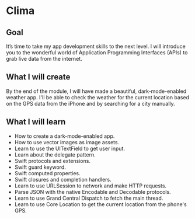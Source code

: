 

#  Clima

## Goal

It’s time to take my app development skills to the next level. I will introduce you to the wonderful world of Application Programming Interfaces (APIs) to grab live data from the internet. 

## What I will create

By the end of the module, I will have made a beautiful, dark-mode-enabled weather app. I'll be able to check the weather for the current location based on the GPS data from the iPhone and by searching for a city manually. 

## What I will learn

* How to create a dark-mode-enabled app.
* How to use vector images as image assets.
* Learn to use the UITextField to get user input. 
* Learn about the delegate pattern.
* Swift protocols and extensions. 
* Swift guard keyword. 
* Swift computed properties.
* Swift closures and completion handlers.
* Learn to use URLSession to network and make HTTP requests.
* Parse JSON with the native Encodable and Decodable protocols. 
* Learn to use Grand Central Dispatch to fetch the main thread.
* Learn to use Core Location to get the current location from the phone's GPS. 
